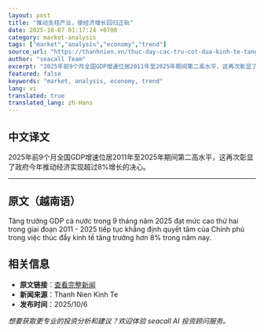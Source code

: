 ```yaml
---
layout: post
title: "推动支柱产业，使经济增长回归正轨"
date: 2025-10-07 01:17:24 +0700
category: market-analysis
tags: ["market","analysis","economy","trend"]
source_url: "https://thanhnien.vn/thuc-day-cac-tru-cot-dua-kinh-te-tang-truong-ve-dich-185251006235807685.htm"
author: "seacall Team"
excerpt: "2025年前9个月全国GDP增速位居2011年至2025年期间第二高水平，这再次彰显了政府今年推动经济实现超过8%增长的决心。..."
featured: false
keywords: "market, analysis, economy, trend"
lang: vi
translated: true
translated_lang: zh-Hans
---
```


## 中文译文

2025年前9个月全国GDP增速位居2011年至2025年期间第二高水平，这再次彰显了政府今年推动经济实现超过8%增长的决心。

---

## 原文（越南语）

Tăng trưởng GDP cả nước trong 9 th&aacute;ng năm 2025 đạt mức cao thứ hai trong giai đoạn 2011 - 2025 tiếp tục khẳng định quyết t&acirc;m của Ch&iacute;nh phủ trong việc th&uacute;c đẩy kinh tế tăng trưởng hơn 8% trong năm nay.

## 相关信息

- **原文链接**：[查看完整新闻](https://thanhnien.vn/thuc-day-cac-tru-cot-dua-kinh-te-tang-truong-ve-dich-185251006235807685.htm)
- **新闻来源**：Thanh Nien Kinh Te
- **发布时间**：2025/10/6

*想要获取更专业的投资分析和建议？欢迎体验 seacall AI 投资顾问服务。*